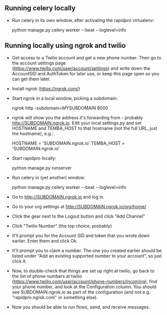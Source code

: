

Running celery locally
----------------------

* Run celery in its own window, after activating the rapidpro
  virtualenv:

    python manage.py celery worker --beat --loglevel=info


Running locally using ngrok and twilio
--------------------------------------

* Get access to a Twilio account and get a new phone
  number. Then go to the account settings page
  (https://www.twilio.com/user/account/settings)
  and write down the AccountSID and
  AuthToken for later use, or keep this page open
  so you can get them later.

* Install ngrok (https://ngrok.com/)
* Start ngrok in a local window, picking a subdomain:

    ngrok http -subdomain=MYSUBDOMAIN 8000

* ngrok will show you the address it's forwarding from -
  probably http://SUBDOMAIN.ngrok.io.  Edit your local
  settings.py and set HOSTNAME and TEMBA_HOST to
  that hostname (not the full URL, just the hostname), e.g.:

    HOSTNAME = 'SUBDOMAIN.ngrok.io'
    TEMBA_HOST = 'SUBDOMAIN.ngrok.io'

* Start rapidpro locally:

    python manage.py runserver

* Run celery in (yet another) window:

    python manage.py celery worker --beat --loglevel=info

* Go to http://SUBDOMAIN.ngrok.io and log in.

* Go to your org settings at http://SUBDOMAIN.ngrok.io/org/home/

* Click the gear next to the Logout button and click "Add Channel"

* Click "Twilio Number" (the top choice, probably)

* It'll prompt you for the Account SID and token that you
  wrote down earlier.  Enter them and click Ok.

* It'll prompt you to claim a number. The one you created earlier
  should be listed under "Add an existing supported number to your
  account", so just click it.

* Now, to double-check that things are set up right at twilio, go
  back to the list of phone numbers at twilio
  (https://www.twilio.com/user/account/phone-numbers/incoming),
  find your phone number, and look at the Configuration
  column.  You should see SUBDOMAIN.ngrok.io as part of the
  configuration (and not e.g. "rapidpro.ngrok.com" or something else).

* Now you should be able to run flows, send, and receive messages.
